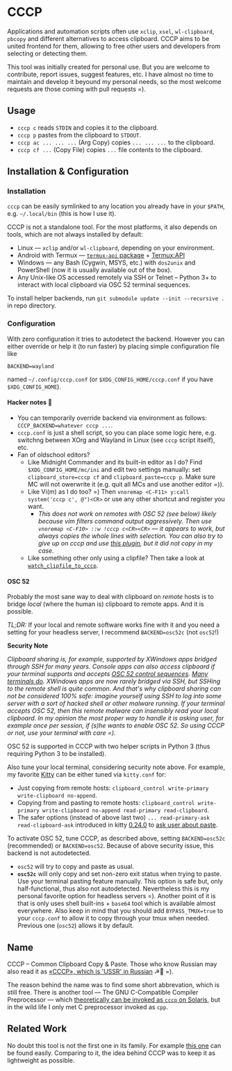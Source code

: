 # CCCP

Applications and automation scripts often use `xclip`, `xsel`, `wl-clipboard`, `pbcopy` and different alternatives to access clipboard.
CCCP aims to be united frontend for them, allowing to free other users and developers from selecting or detecting them.

This tool was initially created for personal use. But you are welcome to contribute, report issues, suggest features, etc.
I have almost no time to maintain and develop it beyound my personal needs, so the most welcome requests are those coming with pull requests =).

## Usage

* `cccp c` reads `STDIN` and copies it to the clipboard.
* `cccp p` pastes from the clipboard to `STDOUT`.
* `cccp ac ... ... ...` (Arg Copy) copies `... ... ...` to the clipboard.
* `cccp cf ...` (Copy File) copies `...` file contents to the clipboard.

## Installation & Configuration

### Installation

`cccp` can be easily symlinked to any location you already have in your `$PATH`, e.g. `~/.local/bin` (this is how I use it).

CCCP is not a standalone tool. For the most platforms, it also depends on tools, which are not always installed by default:

* Linux — `xclip` and/or `wl-clipboard`, depending on your environment.
* Android with Termux — [`termux-api` package](https://github.com/termux/termux-api-package) + [Termux:API](https://github.com/termux/termux-api)
* Windows — any Bash (Cygwin, MSYS, etc.) with `dos2unix` and PowerShell (now it is usually available out of the box).
* Any Unix-like OS accessed remotely via SSH or Telnet – Python 3+ to interact with local clipboard via OSC 52 terminal sequences.

To install helper backends, run `git submodule update --init --recursive .` in repo directory.

### Configuration

With zero configuration it tries to autodetect the backend. However you can either override or help it (to run faster) by placing simple configuration file like

```
BACKEND=wayland
```

named `~/.config/cccp.conf` (or `$XDG_CONFIG_HOME/cccp.conf` if you have `$XDG_CONFIG_HOME`).

#### Hacker notes 🧔

* You can temporarily override backend via environment as follows: `CCCP_BACKEND=whatever cccp ...`.
* `cccp.conf` is just a shell script, so you can place some logic here, e.g. switchng between XOrg and Wayland in Linux (see `cccp` script itself), etc.
* Fan of oldschool editors?
  * Like Midnight Commander and its built-in editor as I do? Find `$XDG_CONFIG_HOME/mc/ini` and edit two settings manually: set `clipboard_store=cccp cf` and 
`clipboard_paste=cccp p`. Make sure MC will not owerwrite it (e.g. quit all MCs and use another editor =)).
  * Like Vi(m) as I do too? =) Then `vnoremap <C-F11> y:call system('cccp c', @")<CR>` or use any other shortcut and register you want.
    * *This does not work on remotes with OSC 52 (see below) likely because vim filters command output aggressively. Then use `vnoremap <C-F10> ::w !cccp c<CR><CR>` — it appears to work, but always copies the whole lines with selection. You can also try to give up on cccp and use [this plugin](https://github.com/fcpg/vim-osc52), but it did not copy in my case.*
  * Like something other only using a clipfile? Then take a look at [`watch_clipfile_to_cccp`](utilities/watch_clipfile_to_cccp).

#### OSC 52

Probably the most sane way to deal with clipboard on *remote* hosts is to bridge *local* (where the human is) clipboard to remote apps.
And it is possible.

*TL;DR:* If your local and remote software works fine with it and you need a setting for your headless server, I recommend `BACKEND=osc52c` (not `osc52`!)

**Security Note**

*Clipboard sharing is, for example, supported by XWindows apps bridged through SSH for many years.
Console apps can also access clipboard if your terminal supports and accepts
[OSC 52 control sequences](https://invisible-island.net/xterm/ctlseqs/ctlseqs.html#h3-Operating-System-Commands).
[Many terminals do](https://www.reddit.com/r/vim/comments/k1ydpn/a_guide_on_how_to_copy_text_from_anywhere/).
XWindows apps are now rarely bridged via SSH, but SSHing to the remote shell is quite common.
And that's why clipboard sharing can not be considered 100% safe: imagine yourself using SSH to log into some server with
a sort of hacked shell or other malware running.
If your terminal accepts OSC 52, then this remote malware can insensibly read your local clipboard.
In my opinion the most proper way to handle it is asking user, for example once per session, if (s)he wants to enable OSC 52.
So using CCCP or not, use your terminal with care =).*

OSC 52 is supported in CCCP with two helper scripts in Python 3 (thus requiring Python 3 to be installed).

Also tune your local terminal, considering security note above. For example, my favorite [Kitty](https://sw.kovidgoyal.net/kitty/) can be either tuned via `kitty.conf` for:

* Just copying from remote hosts: `clipboard_control write-primary write-clipboard no-append`.
* Copying from and pasting to remote hosts: `clipboard_control write-primary write-clipboard no-append read-primary read-clipboard`.
* The safer options (instead of above last two) `... read-primary-ask read-clipboard-ask` introduced in kitty [0.24.0](https://github.com/kovidgoyal/kitty/releases/tag/v0.24.0) to [ask user about paste](https://github.com/kovidgoyal/kitty/issues/4022).

To activate OSC 52, tune CCCP, as described above, setting `BACKEND=osc52c` (recommended) or `BACKEND=osc52`. Because of above security issue, this backend is not autodetected.

* `osc52` will try to copy and paste as usual.
* **`osc52c`** will only copy and set non-zero exit status when trying to paste. Use your terminal pasting feature manually.
  This option is safe but, only half-functional, thus also not autodetected. Nevertheless this is my personal favorite option for headless servers =).
  Another point of it is that is only uses shell built-ins + `base64` tool which is available almost everywhere.
  Also keep in mind that you should add `BYPASS_TMUX=true` to your `cccp.conf` to allow it to copy through your tmux when needed. Previous one (`osc52`) allows it by default.

## Name

CCCP – Common Clipboard Copy &amp; Paste. Those who know Russian may also read it as [«СССР», which is 'USSR' in Russian](https://en.wikipedia.org/wiki/Soviet_Union) ☭🐻 =).

The reason behind the name was to find some short abbrevation, which is still free. There is another tool — The GNU C-Compatible Compiler Preprocessor — which [theoretically can be invoked as `cccp` on Solaris](https://www.opennet.ru/man.shtml?topic=cccp&category=1), but in the wild life I only met C preprocessor invoked as `cpp`.

## Related Work

No doubt this tool is not the first one in its family.
For example [this one](https://github.com/sindresorhus/clipboard-cli) can be found easily.
Comparing to it, the idea behind CCCP was to keep it as lightweight as possible.
